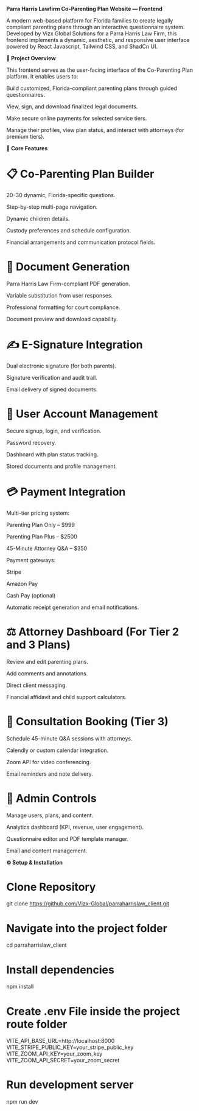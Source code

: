 **Parra Harris Lawfirm Co-Parenting Plan Website — Frontend**

A modern web-based platform for Florida families to create legally compliant parenting plans through an interactive questionnaire system.
Developed by Vizx Global Solutions for a Parra Harris Law Firm, this frontend implements a dynamic, aesthetic, and responsive user interface powered by React Javascript, Tailwind CSS, and ShadCn UI.

**🚀 Project Overview**

This frontend serves as the user-facing interface of the Co-Parenting Plan platform.
It enables users to:

Build customized, Florida-compliant parenting plans through guided questionnaires.

View, sign, and download finalized legal documents.

Make secure online payments for selected service tiers.

Manage their profiles, view plan status, and interact with attorneys (for premium tiers).

**🎯 Core Features**

# 📋 Co-Parenting Plan Builder

20–30 dynamic, Florida-specific questions.

Step-by-step multi-page navigation.

Dynamic children details.

Custody preferences and schedule configuration.

Financial arrangements and communication protocol fields.

# 📄 Document Generation

Parra Harris Law Firm-compliant PDF generation.

Variable substitution from user responses.

Professional formatting for court compliance.

Document preview and download capability.

# ✍️ E-Signature Integration

Dual electronic signature (for both parents).

Signature verification and audit trail.

Email delivery of signed documents.

# 👥 User Account Management

Secure signup, login, and verification.

Password recovery.

Dashboard with plan status tracking.

Stored documents and profile management.

# 💳 Payment Integration

Multi-tier pricing system:

Parenting Plan Only – $999

Parenting Plan Plus – $2500

45-Minute Attorney Q&A – $350

Payment gateways:

Stripe

Amazon Pay

Cash Pay (optional)

Automatic receipt generation and email notifications.

# ⚖️ Attorney Dashboard (For Tier 2 and 3 Plans)

Review and edit parenting plans.

Add comments and annotations.

Direct client messaging.

Financial affidavit and child support calculators.

# 📅 Consultation Booking (Tier 3)

Schedule 45-minute Q&A sessions with attorneys.

Calendly or custom calendar integration.

Zoom API for video conferencing.

Email reminders and note delivery.

# 🧠 Admin Controls

Manage users, plans, and content.

Analytics dashboard (KPI, revenue, user engagement).

Questionnaire editor and PDF template manager.

Email and content management.

**⚙️ Setup & Installation**

# Clone Repository
git clone https://github.com/Vizx-Global/parraharrislaw_client.git

# Navigate into the project folder
cd parraharrislaw_client

# Install dependencies
npm install

# Create .env File inside the project route folder
VITE_API_BASE_URL=http://localhost:8000
VITE_STRIPE_PUBLIC_KEY=your_stripe_public_key
VITE_ZOOM_API_KEY=your_zoom_key
VITE_ZOOM_API_SECRET=your_zoom_secret


# Run development server
npm run dev